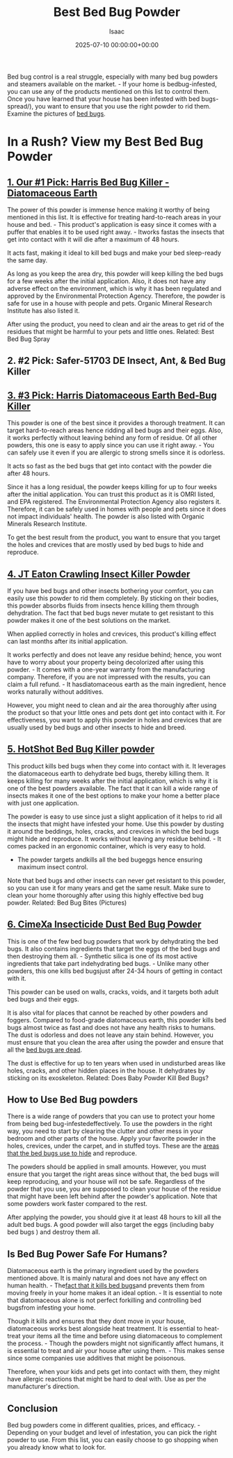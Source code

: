 ﻿---
title: Best Bed Bug Powder
description: Bed bug control is a real struggle, especially with many bed bug powders and steamers available on the market. - If your home is bedbug-infested, you can use...
slug: /best-bed-bug-powder/
date: 2025-07-10 00:00:00+00:00
lastmod: 2025-07-10 00:00:00+03:00
author: Isaac
categories:
- Bed Bugs
- Product Reviews
tags:
- bed-bugs
- bed
- bug
layout: post
---

Bed bug control is a real struggle, especially with many bed bug powders and steamers available on the market. - If your home is bedbug-infested, you can use any of the products mentioned on this list to control them. Once you have learned that your house has been infested with bed bugs-spread/), you want to ensure that you use the right powder to rid them. Examine the pictures of [bed bugs](https://pestpolicy.com/pictures-of-bed-bugs/).

# **In a Rush? View my Best Bed Bug Powder**

##  [1. Our #1 Pick: Harris Bed Bug Killer - Diatomaceous Earth](https://www.amazon.com/dp/B005GXKEUM/?tag=p-policy-20)

The power of this powder is immense hence making it worthy of being mentioned in this list. It is effective for treating hard-to-reach areas in your house and bed. - This product's application is easy since it comes with a puffer that enables it to be used right away. - Itworks fastas the insects that get into contact with it will die after a maximum of 48 hours.

It acts fast, making it ideal to kill bed bugs and make your bed sleep-ready the same day.

As long as you keep the area dry, this powder will keep killing the bed bugs for a few weeks after the initial application. Also, it does not have any adverse effect on the environment, which is why it has been regulated and approved by the Environmental Protection Agency. Therefore, the powder is safe for use in a house with people and pets. Organic Mineral Research Institute has also listed it.

After using the product, you need to clean and air the areas to get rid of the residues that might be harmful to your pets and little ones. Related: Best Bed Bug Spray

##  **2. #2 Pick: Safer-51703 DE Insect, Ant, & Bed Bug Killer**

##  [3. #3 Pick: Harris Diatomaceous Earth Bed-Bug Killer](https://www.amazon.com/dp/B06WD7RL6L/?tag=p-policy-20)

This powder is one of the best since it provides a thorough treatment. It can target hard-to-reach areas hence ridding all bed bugs and their eggs. Also, it works perfectly without leaving behind any form of residue. Of all other powders, this one is easy to apply since you can use it right away. - You can safely use it even if you are allergic to strong smells since it is odorless.

It acts so fast as the bed bugs that get into contact with the powder die after 48 hours.

Since it has a long residual, the powder keeps killing for up to four weeks after the initial application. You can trust this product as it is OMRI listed, and EPA registered. The Environmental Protection Agency also registers it. Therefore, it can be safely used in homes with people and pets since it does not impact individuals' health. The powder is also listed with Organic Minerals Research Institute.

To get the best result from the product, you want to ensure that you target the holes and crevices that are mostly used by bed bugs to hide and reproduce.

##  [4. JT Eaton Crawling Insect Killer Powder](https://www.amazon.com/dp/B00EOMFSU2/?tag=p-policy-20)

If you have bed bugs and other insects bothering your comfort, you can easily use this powder to rid them completely. By sticking on their bodies, this powder absorbs fluids from insects hence killing them through dehydration. The fact that bed bugs never mutate to get resistant to this powder makes it one of the best solutions on the market.

When applied correctly in holes and crevices, this product's killing effect can last months after its initial application.

It works perfectly and does not leave any residue behind; hence, you wont have to worry about your property being decolorized after using this powder. - It comes with a one-year warranty from the manufacturing company. Therefore, if you are not impressed with the results, you can claim a full refund. - It hasdiatomaceous earth as the main ingredient, hence works naturally without additives.

However, you might need to clean and air the area thoroughly after using the product so that your little ones and pets dont get into contact with it. For effectiveness, you want to apply this powder in holes and crevices that are usually used by bed bugs and other insects to hide and breed.

##  [5. HotShot Bed Bug Killer powder](https://www.amazon.com/dp/B01MUGRY5C/?tag=p-policy-20)

This product kills bed bugs when they come into contact with it. It leverages the diatomaceous earth to dehydrate bed bugs, thereby killing them. It keeps killing for many weeks after the initial application, which is why it is one of the best powders available. The fact that it can kill a wide range of insects makes it one of the best options to make your home a better place with just one application.

The powder is easy to use since just a slight application of it helps to rid all the insects that might have infested your home. Use this powder by dusting it around the beddings, holes, cracks, and crevices in which the bed bugs might hide and reproduce. It works without leaving any residue behind. - It comes packed in an ergonomic container, which is very easy to hold.

- The powder targets andkills all the bed bugeggs hence ensuring maximum insect control.

Note that bed bugs and other insects can never get resistant to this powder, so you can use it for many years and get the same result. Make sure to clean your home thoroughly after using this highly effective bed bug powder. Related: Bed Bug Bites (Pictures)

##  [6. CimeXa Insecticide Dust Bed Bug Powder](https://www.amazon.com/dp/B00FHNAFHI/?tag=p-policy-20)

This is one of the few bed bug powders that work by dehydrating the bed bugs. It also contains ingredients that target the eggs of the bed bugs and then destroying them all. - Synthetic silica is one of its most active ingredients that take part indehydrating bed bugs. - Unlike many other powders, this one kills bed bugsjust after 24-34 hours of getting in contact with it.

This powder can be used on walls, cracks, voids, and it targets both adult bed bugs and their eggs.

It is also vital for places that cannot be reached by other powders and foggers. Compared to food-grade diatomaceous earth, this powder kills bed bugs almost twice as fast and does not have any health risks to humans. The dust is odorless and does not leave any stain behind. However, you must ensure that you clean the area after using the powder and ensure that all the [bed bugs are dead](https://pestpolicy.com/dead-bed-bugs/).

The dust is effective for up to ten years when used in undisturbed areas like holes, cracks, and other hidden places in the house. It dehydrates by sticking on its exoskeleton. Related: Does Baby Powder Kill Bed Bugs?

##  How to Use Bed Bug powders

There is a wide range of powders that you can use to protect your home from being bed bug-infestedeffectively. To use the powders in the right way, you need to start by clearing the clutter and other mess in your bedroom and other parts of the house. Apply your favorite powder in the holes, crevices, under the carpet, and in stuffed toys. These are the [areas that the bed bugs use to hide](https://pestpolicy.com/what-causes-bed-bugs/) and reproduce.

The powders should be applied in small amounts. However, you must ensure that you target the right areas since without that, the bed bugs will keep reproducing, and your house will not be safe. Regardless of the powder that you use, you are supposed to clean your house of the residue that might have been left behind after the powder's application. Note that some powders work faster compared to the rest.

After applying the powder, you should give it at least 48 hours to kill all the adult bed bugs. A good powder will also target the eggs (including baby bed bugs ) and destroy them all.

##  Is Bed Bug Power Safe For Humans?

Diatomaceous earth is the primary ingredient used by the powders mentioned above. It is mainly natural and does not have any effect on human health. - The[fact that it kills bed bugs](https://pestpolicy.com/what-happens-when-you-squish-a-bed-bug/)and prevents them from moving freely in your home makes it an ideal option. - It is essential to note that diatomaceous alone is not perfect forkilling and controlling bed bugsfrom infesting your home.

Though it kills and ensures that they dont move in your house, diatomaceous works best alongside heat treatment. It is essential to heat-treat your items all the time and before using diatomaceous to complement the process. - Though the powders might not significantly affect humans, it is essential to treat and air your house after using them. - This makes sense since some companies use additives that might be poisonous.

Therefore, when your kids and pets get into contact with them, they might have allergic reactions that might be hard to deal with. Use as per the manufacturer's direction.

##  Conclusion

Bed bug powders come in different qualities, prices, and efficacy. - Depending on your budget and level of infestation, you can pick the right powder to use. From this list, you can easily choose to go shopping when you already know what to look for.

